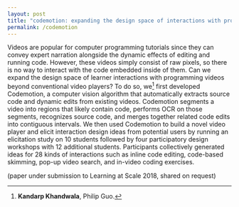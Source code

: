```yaml
---
layout: post
title: "codemotion: expanding the design space of interactions with programming tutorial videos"
permalink: /codemotion
---
```


Videos are popular for computer programming tutorials since they can convey expert narration alongside the dynamic effects of editing and running code. However, these videos simply consist of raw pixels, so there is no way to interact with the code embedded inside of them. Can we expand the design space of learner interactions with programming videos beyond conventional video players? To do so, we[^1] first developed Codemotion, a computer vision algorithm that automatically extracts source code and dynamic edits from existing videos. Codemotion segments a video into regions that likely contain code, performs OCR on those segments, recognizes source code, and merges together related code edits into contiguous intervals. We then used Codemotion to build a novel video player and elicit interaction design ideas from potential users by running an elicitation study on 10 students followed by four participatory design workshops with 12 additional students. Participants collectively generated ideas for 28 kinds of interactions such as inline code editing, code-based skimming, pop-up video search, and in-video coding exercises.

[^1]: **Kandarp Khandwala**, Philip Guo.

(paper under submission to Learning at Scale 2018, shared on request)
